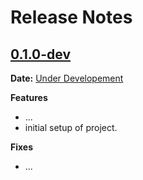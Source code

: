 # Release Notes

## [0.1.0-dev]

__Date:__ [Under Developement](https://github.com/vladymyrgo/where_is_my_stuff_api/issues/1)

__Features__

- ...
- initial setup of project.

__Fixes__

- ...

[0.1.0-dev]: https://github.com/vladymyrgo/where_is_my_stuff_api/compare/v0.0.0...master
